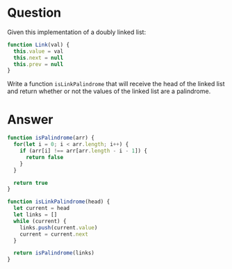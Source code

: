 # Question
Given this implementation of a doubly linked list:
```js
function Link(val) {
  this.value = val
  this.next = null
  this.prev = null
}
```
Write a function `isLinkPalindrome` that will receive the head of the linked list and return whether or not the values of the linked list are a palindrome.

# Answer
```js
function isPalindrome(arr) {
  for(let i = 0; i < arr.length; i++) {
    if (arr[i] !== arr[arr.length - i - 1]) {
      return false
    }
  }

  return true
}

function isLinkPalindrome(head) {
  let current = head
  let links = []
  while (current) {
    links.push(current.value)
    current = current.next
  }

  return isPalindrome(links)
}
```
